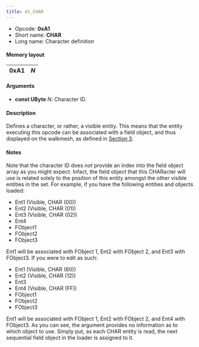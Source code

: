 ```yaml
---
title: A1_CHAR
---
```


- Opcode: **0xA1**
- Short name: **CHAR**
- Long name: Character definition

#### Memory layout

| 0xA1 | *N* |
|------|-----|

#### Arguments

- **const UByte** *N*: Character ID.

#### Description

Defines a character, or rather, a visible entity. This means that the entity executing this opcode can be associated with a field object, and thus displayed on the walkmesh, as defined in [Section 3](../../../../../../../../../FF7/Field/Object_Loader.md).

#### Notes

Note that the character ID does *not* provide an index into the field object array as you might expect. Infact, the field object that this CHARacter will use is related solely to the position of this entity amongst the other visible entities in the set. For example, if you have the following entities and objects loaded:

- Ent1 (Visible, CHAR (00))
- Ent2 (Visible, CHAR (01))
- Ent3 (Visible, CHAR (02))
- Ent4
- FObject1
- FObject2
- FObject3

Ent1 will be associated with FObject 1, Ent2 with FObject 2, and Ent3 with FObject3. If you were to edit as such:

- Ent1 (Visible, CHAR (60))
- Ent2 (Visible, CHAR (12))
- Ent3
- Ent4 (Visible, CHAR (FF))
- FObject1
- FObject2
- FObject3

Ent1 will be associated with FObject 1, Ent2 with FObject 2, and Ent4 with FObject3. As you can see, the argument provides no information as to which object to use. Simply put, as each CHAR entity is read, the next sequential field object in the loader is assigned to it.
